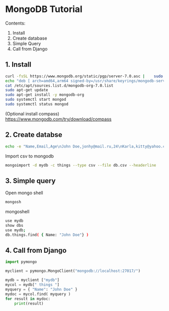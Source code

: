 # MongoDB Tutorial

Contents:
1. Install
2. Create database
3. Simple Query
4. Call from Django

## 1. Install

```bash
curl -fsSL https://www.mongodb.org/static/pgp/server-7.0.asc |    sudo gpg -o /usr/share/keyrings/mongodb-server-7.0.gpg    --dearmor
echo "deb [ arch=amd64,arm64 signed-by=/usr/share/keyrings/mongodb-server-7.0.gpg ] https://repo.mongodb.org/apt/ubuntu jammy/mongodb-org/7.0 multiverse" | sudo tee /etc/apt/sources.list.d/mongodb-org-7.0.list
cat /etc/apt/sources.list.d/mongodb-org-7.0.list
sudo apt-get update
sudo apt-get install -y mongodb-org
sudo systemctl start mongod
sudo systemctl status mongod
```
(Optional install compass) https://www.mongodb.com/try/download/compass

## 2. Create databse

```bash
echo -e "Name,Email,Age\nJohn Doe,jonhy@mail.ru,24\nKarla,kitty@yahoo.com,32" > db.csv
```
Import csv to mongodb
```bash
mongoimport -d mydb -c things --type csv --file db.csv --headerline
```
## 3. Simple query
Open mongo shell
```bash
mongosh
```
mongoshell
```bash
use mydb
show dbs
use mydb;
db.things.find( { Name: "John Doe"} )
```
## 4. Call from Django

```python
import pymongo

myclient = pymongo.MongoClient("mongodb://localhost:27017/")

mydb = myclient ["mydb"]
mycol = mydb[" things "]
myquery = { "Name": "John Doe" }
mydoc = mycol.find( myquery )
for result in mydoc:
	print(result)
```
